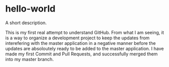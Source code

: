 # hello-world
A short description.

This is my first real attempt to understand GitHub. From what I am seeing, it is a way to organize a development project to keep the updates from interefering with the master application in a negative manner before the updates are absoloutely ready to be added to the master application.
I have made my first Commit and Pull Requests, and successfully merged them into my master branch.
